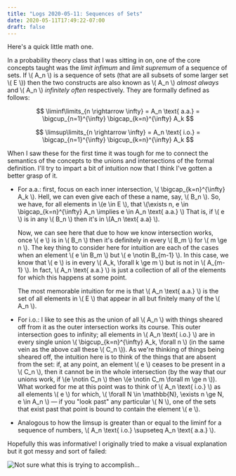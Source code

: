 ```yaml
---
title: "Logs 2020-05-11: Sequences of Sets"
date: 2020-05-11T17:49:22-07:00
draft: false
---
```


Here's a quick little math one.

In a probability theory class that I was sitting in on, one of the core concepts taught was the _limit infimum_ and _limit supremum_ of a sequence of sets. If \\( A_n \\) is a sequence of sets (that are all subsets of some larger set \\( E \\)) then the two constructs are also known as \\( A_n \\) _almost always_ and \\( A_n \\) _infinitely often_ respectively. They are formally defined as follows:

$$
    \liminf\limits_{n \rightarrow \infty} = A_n \text{ a.a.} = \bigcup_{n=1}^{\infty} \bigcap_{k=n}^{\infty} A_k
$$

$$
    \limsup\limits_{n \rightarrow \infty} = A_n \text{ i.o.} = \bigcap_{n=1}^{\infty} \bigcup_{k=n}^{\infty} A_k
$$

When I saw these for the first time it was tough for me to connect the semantics of the concepts to the unions and intersections of the formal definition. I'll try to impart a bit of intuition now that I think I've gotten a better grasp of it.

* For a.a.: first, focus on each inner intersection, \\( \bigcap_{k=n}^{\infty} A_k \\). Hell, we can even give each of these a name, say, \\( B_n \\). So, we have, for all elements in \\(e \in E \\), that \\(\exists n, e \in \bigcap_{k=n}^{\infty} A_n \implies e \in A_n \text{ a.a.} \\) That is, if \\( e \\) is in any \\( B_n \\) then it's in \\(A_n \text{ a.a} \\).

    Now, we can see here that due to how we know intersection works, once \\( e \\) is in \\( B_n \\) then it's definitely in every \\( B_m \\) for \\( m \ge n \\). The key thing to consider here for intuition are each of the cases when an element \\( e \in B_m \\) but \\( e \notin B_{m-1} \\). In this case, we know that \\( e \\) is in every \\( A_k, \forall k \ge m \\) but is not in \\( A_{m-1} \\). In fact, \\( A_n \text{ a.a.} \\) is just a collection of all of the elements for which this happens at some point.

    The most memorable intuition for me is that \\( A_n \text{ a.a.} \\) is the set of all elements in \\( E \\) that appear in all but finitely many of the \\( A_n \\).

* For i.o.: I like to see this as the union of all \\( A_n \\) with things sheared off from it as the outer intersection works its course. This outer intersection goes to infinity; all elements in \\( A_n \text{ i.o.} \\) are in every single union \\( \bigcup_{k=n}^{\infty} A_k, \forall n \\) (in the same vein as the above call these \\( C_n \\)). As we're thinking of things being sheared off, the intuition here is to think of the things that are absent from the set: if, at any point, an element \\( e \\) ceases to be present in a \\( C_n \\), then it cannot be in the whole intersection (by the way that our unions work, if \\(e \notin C_n \\) then \\(e \notin C_m \forall m \ge n \\)). What worked for me at this point was to think of \\( A_n \text{ i.o.} \\) as all elements \\( e \\) for which, \\( \forall N \in \mathbb{N}, \exists n \ge N, e \\in A_n \\) &mdash; if you "look past" any particular \\( N \\), one of the sets that exist past that point is bound to contain the element \\( e \\).

* Analogous to how the limsup is greater than or equal to the liminf for a sequence of numbers, \\( A_n \text{ i.o.} \supseteq A_n \text{ a.a.} \\).

Hopefully this was informative! I originally tried to make a visual explanation but it got messy and sort of failed:


![Not sure what this is trying to accomplish...](/images/io_and_aa.png)


